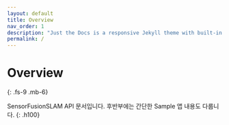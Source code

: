 ```yaml
---
layout: default
title: Overview
nav_order: 1
description: "Just the Docs is a responsive Jekyll theme with built-in search that is easily customizable and hosted on GitHub Pages."
permalink: /
---
```


# Overview
{: .fs-9 .mb-6}

SensorFusionSLAM API 문서입니다. 후반부에는 간단한 Sample 앱 내용도 다룹니다.
{: .h100}
